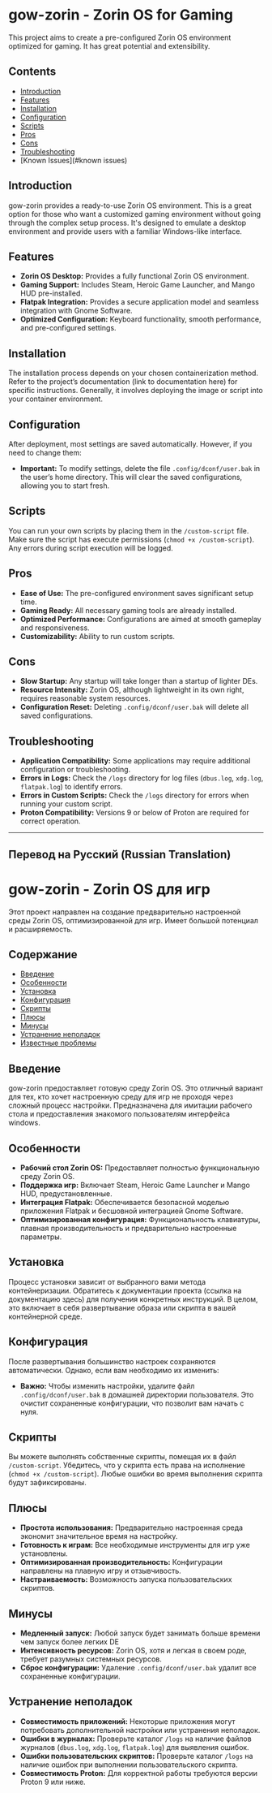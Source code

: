 # gow-zorin - Zorin OS for Gaming

This project aims to create a pre-configured Zorin OS environment optimized for gaming. It has great potential and extensibility.

## Contents

*   [Introduction](#introduction)
*   [Features](#features)
*   [Installation](#installation)
*   [Configuration](#configuration)
*   [Scripts](#scripts)
*   [Pros](#pros)
*   [Cons](#cons)
*   [Troubleshooting](#troubleshooting)
*   [Known Issues](#known issues)

## Introduction

gow-zorin provides a ready-to-use Zorin OS environment. This is a great option for those who want a customized gaming environment without going through the complex setup process. It's designed to emulate a desktop environment and provide users with a familiar Windows-like interface.

## Features

*   **Zorin OS Desktop:** Provides a fully functional Zorin OS environment.
*   **Gaming Support:** Includes Steam, Heroic Game Launcher, and Mango HUD pre-installed.
*   **Flatpak Integration:**  Provides a secure application model and seamless integration with Gnome Software.
*   **Optimized Configuration:** Keyboard functionality, smooth performance, and pre-configured settings.

## Installation

The installation process depends on your chosen containerization method. Refer to the project’s documentation (link to documentation here) for specific instructions. Generally, it involves deploying the image or script into your container environment.

## Configuration

After deployment, most settings are saved automatically. However, if you need to change them:

*   **Important:** To modify settings, delete the file `.config/dconf/user.bak` in the user’s home directory. This will clear the saved configurations, allowing you to start fresh.

## Scripts

You can run your own scripts by placing them in the `/custom-script` file. Make sure the script has execute permissions (`chmod +x /custom-script`). Any errors during script execution will be logged.

## Pros

*   **Ease of Use:** The pre-configured environment saves significant setup time.
*   **Gaming Ready:** All necessary gaming tools are already installed.
*   **Optimized Performance:** Configurations are aimed at smooth gameplay and responsiveness.
*   **Customizability:** Ability to run custom scripts.

## Cons

*   **Slow Startup:** Any startup will take longer than a startup of lighter DEs.
*   **Resource Intensity:** Zorin OS, although lightweight in its own right, requires reasonable system resources.
*   **Configuration Reset:** Deleting `.config/dconf/user.bak` will delete all saved configurations.

## Troubleshooting

*   **Application Compatibility:** Some applications may require additional configuration or troubleshooting.
*   **Errors in Logs:** Check the `/logs` directory for log files (`dbus.log`, `xdg.log`, `flatpak.log`) to identify errors.
*   **Errors in Custom Scripts:** Check the `/logs` directory for errors when running your custom script.
*   **Proton Compatibility:** Versions 9 or below of Proton are required for correct operation.

---

## Перевод на Русский (Russian Translation)

# gow-zorin - Zorin OS для игр

Этот проект направлен на создание предварительно настроенной среды Zorin OS, оптимизированной для игр. Имеет большой потенциал и расширяемость. 

## Содержание

*   [Введение](#введение)
*   [Особенности](#особенности)
*   [Установка](#установка)
*   [Конфигурация](#конфигурация)
*   [Скрипты](#скрипты)
*   [Плюсы](#плюсы)
*   [Минусы](#минусы)
*   [Устранение неполадок](#устранение-неполадок)
*   [Известные проблемы](#известные-проблемы)

## Введение

gow-zorin предоставляет готовую среду Zorin OS. Это отличный вариант для тех, кто хочет настроенную среду для игр не проходя через сложный процесс настройки.  Предназначена для имитации рабочего стола и предоставления знакомого пользователям интерфейса windows.

## Особенности

*   **Рабочий стол Zorin OS:** Предоставляет полностью функциональную среду Zorin OS.
*   **Поддержка игр:** Включает Steam, Heroic Game Launcher и Mango HUD, предустановленные.
*   **Интеграция Flatpak:**  Обеспечивается безопасной моделью приложения Flatpak и бесшовной интеграцией Gnome Software.
*   **Оптимизированная конфигурация:**  Функциональность клавиатуры, плавная производительность и предварительно настроенные параметры.

## Установка

Процесс установки зависит от выбранного вами метода контейнеризации. Обратитесь к документации проекта (ссылка на документацию здесь) для получения конкретных инструкций. В целом, это включает в себя развертывание образа или скрипта в вашей контейнерной среде.

## Конфигурация

После развертывания большинство настроек сохраняются автоматически. Однако, если вам необходимо их изменить:

*   **Важно:** Чтобы изменить настройки, удалите файл `.config/dconf/user.bak` в домашней директории пользователя. Это очистит сохраненные конфигурации, что позволит вам начать с нуля.

## Скрипты

Вы можете выполнять собственные скрипты, помещая их в файл `/custom-script`. Убедитесь, что у скрипта есть права на исполнение (`chmod +x /custom-script`). Любые ошибки во время выполнения скрипта будут зафиксированы.

## Плюсы

*   **Простота использования:** Предварительно настроенная среда экономит значительное время на настройку.
*   **Готовность к играм:** Все необходимые инструменты для игр уже установлены.
*   **Оптимизированная производительность:** Конфигурации направлены на плавную игру и отзывчивость.
*   **Настраиваемость:** Возможность запуска пользовательских скриптов.

## Минусы

*   **Медленный запуск:** Любой запуск будет занимать больше времени чем запуск более легких DE
*   **Интенсивность ресурсов:** Zorin OS, хотя и легкая в своем роде, требует разумных системных ресурсов.
*   **Сброс конфигурации:** Удаление `.config/dconf/user.bak` удалит все сохраненные конфигурации.

## Устранение неполадок

*   **Совместимость приложений:**  Некоторые приложения могут потребовать дополнительной настройки или устранения неполадок.
*   **Ошибки в журналах:** Проверьте каталог `/logs` на наличие файлов журналов (`dbus.log`, `xdg.log`, `flatpak.log`) для выявления ошибок.
*   **Ошибки пользовательских скриптов:** Проверьте каталог `/logs` на наличие ошибок при выполнении пользовательского скрипта.
*   **Совместимость Proton:** Для корректной работы требуются версии Proton 9 или ниже.
